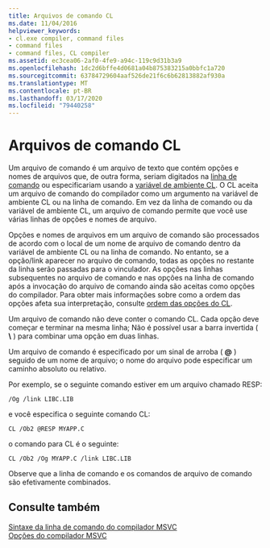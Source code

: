 ```yaml
---
title: Arquivos de comando CL
ms.date: 11/04/2016
helpviewer_keywords:
- cl.exe compiler, command files
- command files
- command files, CL compiler
ms.assetid: ec3cea06-2af0-4fe9-a94c-119c9d31b3a9
ms.openlocfilehash: 1dc2d6bffe4d0681a04b875383215a0bbfc1a720
ms.sourcegitcommit: 63784729604aaf526de21f6c6b62813882af930a
ms.translationtype: MT
ms.contentlocale: pt-BR
ms.lasthandoff: 03/17/2020
ms.locfileid: "79440258"
---
```

# <a name="cl-command-files"></a>Arquivos de comando CL

Um arquivo de comando é um arquivo de texto que contém opções e nomes de arquivos que, de outra forma, seriam digitados na [linha de comando](compiler-command-line-syntax.md) ou especificariam usando a [variável de ambiente CL](cl-environment-variables.md). O CL aceita um arquivo de comando do compilador como um argumento na variável de ambiente CL ou na linha de comando. Em vez da linha de comando ou da variável de ambiente CL, um arquivo de comando permite que você use várias linhas de opções e nomes de arquivo.

Opções e nomes de arquivos em um arquivo de comando são processados de acordo com o local de um nome de arquivo de comando dentro da variável de ambiente CL ou na linha de comando. No entanto, se a opção/link aparecer no arquivo de comando, todas as opções no restante da linha serão passadas para o vinculador. As opções nas linhas subsequentes no arquivo de comando e nas opções na linha de comando após a invocação do arquivo de comando ainda são aceitas como opções do compilador. Para obter mais informações sobre como a ordem das opções afeta sua interpretação, consulte [ordem das opções do CL](order-of-cl-options.md).

Um arquivo de comando não deve conter o comando CL. Cada opção deve começar e terminar na mesma linha; Não é possível usar a barra invertida ( **\\** ) para combinar uma opção em duas linhas.

Um arquivo de comando é especificado por um sinal de arroba ( **\@** ) seguido de um nome de arquivo; o nome do arquivo pode especificar um caminho absoluto ou relativo.

Por exemplo, se o seguinte comando estiver em um arquivo chamado RESP:

```
/Og /link LIBC.LIB
```

e você especifica o seguinte comando CL:

```
CL /Ob2 @RESP MYAPP.C
```

o comando para CL é o seguinte:

```
CL /Ob2 /Og MYAPP.C /link LIBC.LIB
```

Observe que a linha de comando e os comandos de arquivo de comando são efetivamente combinados.

## <a name="see-also"></a>Consulte também

[Sintaxe da linha de comando do compilador MSVC](compiler-command-line-syntax.md)<br/>
[Opções do compilador MSVC](compiler-options.md)
